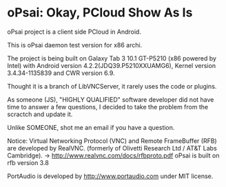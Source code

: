 oPsai: Okay, PCloud Show As Is
====================================================
oPsai project is a client side PCloud in Android.

This is oPsai daemon test version for x86 archi. 

The project is being built on Galaxy Tab 3 10.1 GT-P5210 
(x86 powered by Intel) with Android version 4.2.2(JDQ39.P5210XXUAMG6),
Kernel version 3.4.34-1135839 and CWR version 6.9. 

Thought it is a branch of LibVNCServer, it rarely uses the code or plugins. 

As someone (JS), "HIGHLY QUALIFIED" software developer did not have time to answer a few questions, I decided to take the problem from the scractch and update it. 

Unlike SOMEONE, shot me an email if you have a question. 

Notice:
Virtual Networking Protocol (VNC) and Remote FrameBuffer (RFB) are developed by RealVNC.
(formerly of Olivetti Research Ltd / AT&T Labs Cambridge).
-> http://www.realvnc.com/docs/rfbproto.pdf
oPsai is built on rfb version 3.8

PortAudio is developed by http://www.portaudio.com under MIT license. 

